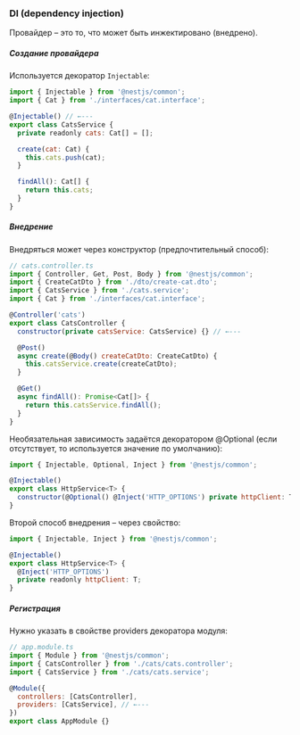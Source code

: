### DI (dependency injection)

Провайдер – это то, что может быть инжектировано (внедрено).

##### Создание провайдера

Используется декоратор `Injectable`:
```js
import { Injectable } from '@nestjs/common';
import { Cat } from './interfaces/cat.interface';

@Injectable() // ←---
export class CatsService {
  private readonly cats: Cat[] = [];

  create(cat: Cat) {
    this.cats.push(cat);
  }

  findAll(): Cat[] {
    return this.cats;
  }
}
```

##### Внедрение

Внедряться может через конструктор (предпочтительный способ):
```js
// cats.controller.ts
import { Controller, Get, Post, Body } from '@nestjs/common';
import { CreateCatDto } from './dto/create-cat.dto';
import { CatsService } from './cats.service';
import { Cat } from './interfaces/cat.interface';

@Controller('cats')
export class CatsController {
  constructor(private catsService: CatsService) {} // ←---

  @Post()
  async create(@Body() createCatDto: CreateCatDto) {
    this.catsService.create(createCatDto);
  }

  @Get()
  async findAll(): Promise<Cat[]> {
    return this.catsService.findAll();
  }
}
```

Необязательная зависимость задаётся декоратором @Optional (если отсутствует, то используется значение по умолчанию):
```js
import { Injectable, Optional, Inject } from '@nestjs/common';

@Injectable()
export class HttpService<T> {
  constructor(@Optional() @Inject('HTTP_OPTIONS') private httpClient: T) {} // ←---
}
```

Второй способ внедрения – через свойство:
```js
import { Injectable, Inject } from '@nestjs/common';

@Injectable()
export class HttpService<T> {
  @Inject('HTTP_OPTIONS')
  private readonly httpClient: T;
}
```

##### Регистрация

Нужно указать в свойстве providers декоратора модуля:
```js
// app.module.ts
import { Module } from '@nestjs/common';
import { CatsController } from './cats/cats.controller';
import { CatsService } from './cats/cats.service';

@Module({
  controllers: [CatsController],
  providers: [CatsService], // ←---
})
export class AppModule {}
```
